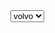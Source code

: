 <!DOCTYPE html>
<html>
<body>
<select>
<option Value="volvo">volvo</option>
<option value="saab">Saab</option>
<option value="opel">Opel</option>
<option value="audi"Audi</option>
</select>
</body>
</html>
